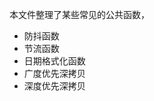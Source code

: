 <!--
 * @Author: your name
 * @Date: 2021-05-07 10:10:21
 * @LastEditTime: 2021-05-07 10:10:22
 * @LastEditors: Please set LastEditors
 * @Description: In User Settings Edit
 * @FilePath: \html\tools\Commonfunc.md
-->

本文件整理了某些常见的公共函数，

* 防抖函数
* 节流函数
* 日期格式化函数
* 广度优先深拷贝
* 深度优先深拷贝
